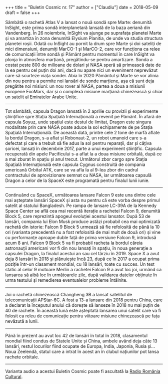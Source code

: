 +++
title = "Buletin Cosmic nr. 17"
author = ["Claudiu"]
date = 2018-05-09
draft = false
+++

Sâmbătă o rachetă Atlas V a lansat o nouă sondă spre Marte: denumită InSight, este prima sondă interplanetară lansată de la baza aeriană din Vandenberg. În 26 noiembrie, InSight va ajunge pe suprafața planetei Marte și va amartiza în zona denumită Elysium Planitia, de unde va studia structura planetei roșii. Odată cu InSight au pornit la drum spre Marte și doi sateliți de mici dimensiuni, denumiți MarCO-1 și MarCO-2, care vor funcționa ca relee de comunicații între sondă și Pământ pentru momentul în care InSight va plonja în atmosfera marțiană, pregătindu-se pentru amartizare. Sonda a costat peste 800 de milioane de dolari și NASA speră să primească date de la ea pentru cel puțin doi ani, dacă nu apare nici un eveniment neprevăzut care să scurteze viața sondei. Abia în 2020 Pământul și Marte se vor alinia din nou pentru a permite noi lansări de sonde marțiene, așa că sunt deja pregătite noi misiuni: un nou rover al NASA, partea a doua a misiunii europene ExoMars, dar și o complexă misiune marțiană chinezească și chiar un satelit al Emiratelor Arabe Unite.

---

Tot sâmbătă, capsula Dragon lansată în 2 aprilie cu provizii și experimente științifice spre Stația Spațială Internațională a revenit pe Pământ. În afară de capsula Soyuz, unde spațiul este destul de limitat, Dragon este singura modalitate prin care NASA poate aduce la sol echipamente de pe Stația Spațială Internațională. De această dată, printre cele 2 tone de marfă aflate la bordul Dragon, s-a aflat și Robonaut-2, un robot umanoid care s-a defectat și care a trebuit să fie adus la sol pentru reparații, dar și câțiva șoricei, lansați în decembrie 2017, parte a unui experiment științific. Capsula recuperată din apele Pacificului s-a aflat la a doua misiune orbitală, după ce a mai zburat în spațiu și anul trecut. Următorul zbor cargo spre Stația Spațială Internațională este capsula Cygnus construită de compania americană Orbital ATK, care se va afla la al 9-lea zbor din cadrul contractului de aprovizionare semnat cu NASA, iar următoarea capsulă Dragon a celor de la SpaceX este programată pentru finalul lunii iunie.

---

Continuând cu SpaceX, următoarea lansare Falcon 9 este una dintre cele mai așteptate lansări SpaceX și asta nu pentru că este vorba despre primul satelit al statului Bangladesh. Pe rampa de lansare LC-39A de la Kennedy Space Center se află cea mai recentă iterație a rachetei Falcon 9, denumită Block 5, care reprezintă apogeul evoluției acestui lansator. După 53 de lansări, compania lui Elon Musk produce astăzi probabil cea mai optimizată rachetă din istorie: Falcon 9 Block 5 urmează să fie refolosită de până la 10 ori (varianta precedentă nu a fost refolosită de mai mult de două ori) și vine cu performanțe aproape duble față de prima versiune Falcon 9, introdusă acum 8 ani. Falcon 9 Block 5 va fi probabil racheta la bordul căreia astronauții americani vor fi din nou lansați în spațiu, în noua generație a capsulei Dragon, la finalul acestui an sau cel târziu în 2019. Space X a avut deja 8 lansări în 2018 și plănuiește încă 23, după ce în 2017 a ocupat prima poziție într-un clasament mondial, cu 18 lansări, toate cu succes. Un test static al celor 9 motoare Merlin a rachetei Falcon 9 a avut loc joi, urmând ca lansarea să aibă loc în următoarele zile, după validarea datelor obținute în urma testului și remedierea eventualelor probleme întâlnite.

---

Joi o rachetă chinezească Changheng 3B a lansat satelitul de telecomunicații APStar-6C. A fost a 13-a lansare din 2018 pentru China, care a declarat la începutul anului că dorește să lanseze în 2018 nu mai puțin de 40 de rachete. În această lună este așteptată lansarea unui satelit care va fi folosit ca releu de comunicație pentru viitoare misiune chinezească pe fața nevăzută a lunii.

---

Până în prezent au avut loc 42 de lansări în total în 2018, clasamentul mondial fiind condus de Statele Unite și China, ambele având deja câte 13 lansări, restul locurilor fiind ocupate de Europa, India, Japonia, Rusia și... Noua Zeelendă, statul care a intrat în acest an în clubul națiunilor pot lansa rachete orbitale.

---

Varianta audio a acestui Buletin Cosmic poate fi ascultată la [Radio România Cultural](https://radioromaniacultural.ro/buletinul-cosmic-2/).